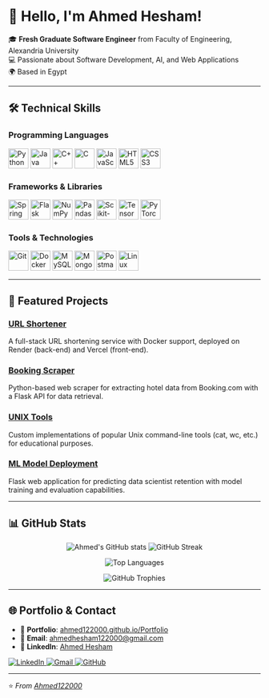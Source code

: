 # 👋 Hello, I'm Ahmed Hesham!

🎓 **Fresh Graduate Software Engineer** from Faculty of Engineering, Alexandria University  
💻 Passionate about Software Development, AI, and Web Applications  
🌍 Based in Egypt  

---

## 🛠️ Technical Skills

### **Programming Languages**
<p align="left">
  <a href="https://www.python.org/" target="_blank"><img src="https://cdn.jsdelivr.net/gh/devicons/devicon@latest/icons/python/python-original.svg" width="40" height="40" alt="Python" /></a>
  <a href="https://www.oracle.com/java/" target="_blank"><img src="https://cdn.jsdelivr.net/gh/devicons/devicon@latest/icons/java/java-original.svg" width="40" height="40" alt="Java" /></a>
  <a href="https://isocpp.org/" target="_blank"><img src="https://cdn.jsdelivr.net/gh/devicons/devicon@latest/icons/cplusplus/cplusplus-original.svg" width="40" height="40" alt="C++" /></a>
  <a href="https://www.cprogramming.com/" target="_blank"><img src="https://cdn.jsdelivr.net/gh/devicons/devicon@latest/icons/c/c-original.svg" width="40" height="40" alt="C" /></a>
  <a href="https://developer.mozilla.org/en-US/docs/Web/JavaScript" target="_blank"><img src="https://cdn.jsdelivr.net/gh/devicons/devicon@latest/icons/javascript/javascript-original.svg" width="40" height="40" alt="JavaScript" /></a>
  <a href="https://www.w3.org/TR/html5/" target="_blank"><img src="https://cdn.jsdelivr.net/gh/devicons/devicon@latest/icons/html5/html5-original.svg" width="40" height="40" alt="HTML5" /></a>
  <a href="https://www.w3.org/Style/CSS/" target="_blank"><img src="https://cdn.jsdelivr.net/gh/devicons/devicon@latest/icons/css3/css3-original.svg" width="40" height="40" alt="CSS3" /></a>
</p>

### **Frameworks & Libraries**
<p align="left">
  <a href="https://spring.io/projects/spring-boot" target="_blank"><img src="https://cdn.jsdelivr.net/gh/devicons/devicon@latest/icons/spring/spring-original.svg" width="40" height="40" alt="Spring Boot" /></a>
  <a href="https://flask.palletsprojects.com/" target="_blank"><img src="https://cdn.jsdelivr.net/gh/devicons/devicon@latest/icons/flask/flask-original.svg" width="40" height="40" alt="Flask" /></a>
  <a href="https://numpy.org/" target="_blank"><img src="https://cdn.jsdelivr.net/gh/devicons/devicon@latest/icons/numpy/numpy-original.svg" width="40" height="40" alt="NumPy" /></a>
  <a href="https://pandas.pydata.org/" target="_blank"><img src="https://cdn.jsdelivr.net/gh/devicons/devicon@latest/icons/pandas/pandas-original.svg" width="40" height="40" alt="Pandas" /></a>
  <a href="https://scikit-learn.org/" target="_blank"><img src="https://cdn.jsdelivr.net/gh/devicons/devicon@latest/icons/scikitlearn/scikitlearn-original.svg" width="40" height="40" alt="Scikit-learn" /></a>
  <a href="https://www.tensorflow.org/" target="_blank"><img src="https://cdn.jsdelivr.net/gh/devicons/devicon@latest/icons/tensorflow/tensorflow-original.svg" width="40" height="40" alt="TensorFlow" /></a>
  <a href="https://pytorch.org/" target="_blank"><img src="https://cdn.jsdelivr.net/gh/devicons/devicon@latest/icons/pytorch/pytorch-original.svg" width="40" height="40" alt="PyTorch" /></a>
</p>

### **Tools & Technologies**
<p align="left">
  <a href="https://git-scm.com/" target="_blank"><img src="https://cdn.jsdelivr.net/gh/devicons/devicon@latest/icons/git/git-original.svg" width="40" height="40" alt="Git" /></a>
  <a href="https://www.docker.com/" target="_blank"><img src="https://cdn.jsdelivr.net/gh/devicons/devicon@latest/icons/docker/docker-original.svg" width="40" height="40" alt="Docker" /></a>
  <a href="https://www.mysql.com/" target="_blank"><img src="https://cdn.jsdelivr.net/gh/devicons/devicon@latest/icons/mysql/mysql-original.svg" width="40" height="40" alt="MySQL" /></a>
  <a href="https://www.mongodb.com/" target="_blank"><img src="https://cdn.jsdelivr.net/gh/devicons/devicon@latest/icons/mongodb/mongodb-original.svg" width="40" height="40" alt="MongoDB" /></a>
  <a href="https://www.postman.com/" target="_blank"><img src="https://cdn.jsdelivr.net/gh/devicons/devicon@latest/icons/postman/postman-original.svg" width="40" height="40" alt="Postman" /></a>
  <a href="https://www.linux.org/" target="_blank"><img src="https://cdn.jsdelivr.net/gh/devicons/devicon@latest/icons/linux/linux-original.svg" width="40" height="40" alt="Linux" /></a>
</p>

---

## 🚀 Featured Projects

### [URL Shortener](https://github.com/Ahmed122000/URL_Shortener)
A full-stack URL shortening service with Docker support, deployed on Render (back-end) and Vercel (front-end).

### [Booking Scraper](https://github.com/Ahmed122000/Hotels_Scraper)
Python-based web scraper for extracting hotel data from Booking.com with a Flask API for data retrieval.

### [UNIX Tools](https://github.com/Ahmed122000/Unix_Tools)
Custom implementations of popular Unix command-line tools (cat, wc, etc.) for educational purposes.

### [ML Model Deployment](https://github.com/Ahmed122000/ML_model_deployment)
Flask web application for predicting data scientist retention with model training and evaluation capabilities.

---

## 📊 GitHub Stats

<p align="center">
  <img src="https://github-readme-stats.vercel.app/api?username=Ahmed122000&show_icons=true&theme=dark&hide_border=true" alt="Ahmed's GitHub stats" />
  <img src="https://github-readme-streak-stats.herokuapp.com/?user=Ahmed122000&theme=dark&hide_border=true" alt="GitHub Streak" />
</p>

<p align="center">
  <img src="https://github-readme-stats.vercel.app/api/top-langs/?username=Ahmed122000&layout=compact&theme=dark&hide_border=true" alt="Top Languages" />
</p>

<p align="center">
  <img src="https://github-profile-trophy.vercel.app/?username=Ahmed122000&theme=onedark&row=2&column=4" alt="GitHub Trophies" />
</p>

---

## 🌐 Portfolio & Contact

- 🔗 **Portfolio**: [ahmed122000.github.io/Portfolio](https://ahmed122000.github.io/Portfolio/)
- 📧 **Email**: [ahmedhesham122000@gmail.com](mailto:ahmedhesham122000@gmail.com)
- 💼 **LinkedIn**: [Ahmed Hesham](https://www.linkedin.com/in/ahmed-hesham-7978481b4/)

<p align="left">
  <a href="https://www.linkedin.com/in/ahmed-hesham-7978481b4/">
    <img src="https://img.shields.io/badge/LinkedIn-0077B5?style=for-the-badge&logo=linkedin&logoColor=white" alt="LinkedIn"/>
  </a>
  <a href="mailto:ahmedhesham122000@gmail.com">
    <img src="https://img.shields.io/badge/Gmail-D14836?style=for-the-badge&logo=gmail&logoColor=white" alt="Gmail"/>
  </a>
  <a href="https://github.com/Ahmed122000">
    <img src="https://img.shields.io/badge/GitHub-100000?style=for-the-badge&logo=github&logoColor=white" alt="GitHub"/>
  </a>
</p>

---

⭐️ *From [Ahmed122000](https://github.com/Ahmed122000)*
